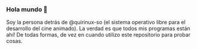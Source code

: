 ### Hola mundo 👋

Soy la persona detrás de @quirinux-so (el sistema operativo libre para el desarrollo del cine animado).
La verdad es que todos mis programas están ahí!
De todas formas, de vez en cuando utilizo este repositorio para probar cosas. 
